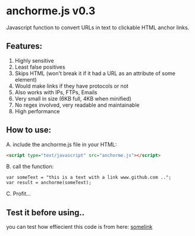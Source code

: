 # anchorme.js v0.3
Javascript function to convert URLs in text to clickable HTML anchor links.

## Features:
1. Highly sensitive
2. Least false positives
3. Skips HTML (won't break it if it had a URL as an attribute of some element)
4. Would make links if they have protocols or not
5. Also works with IPs, FTPs, Emails
6. Very small in size (6KB full, 4KB when minified)
7. No regex involved, very readable and maintainable
8. High performance

## How to use:
A. include the anchorme.js file in your HTML:
```html
<script type="text/javascript" src="anchorme.js"></script>
```
B. call the function:
```
var someText = "this is a text with a link www.github.com ..";
var result = anchorme(someText);
```
C. Profit...

## Test it before using..
you can test how effiecient this code is from here: <a href="somelink">somelink</a>
